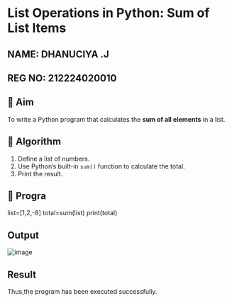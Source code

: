 # List Operations in Python: Sum of List Items
NAME: DHANUCIYA .J
---
REG NO: 212224020010
---
## 🎯 Aim
To write a Python program that calculates the **sum of all elements** in a list.

## 🧠 Algorithm
1. Define a list of numbers.
2. Use Python’s built-in `sum()` function to calculate the total.
3. Print the result.

## 🧾 Progra
list=[1,2,-8]
total=sum(list)
print(total)

## Output
![image](https://github.com/user-attachments/assets/2e049568-3a07-40da-ac65-56d3335f1305)

## Result
Thus,the program has been executed successfully.
